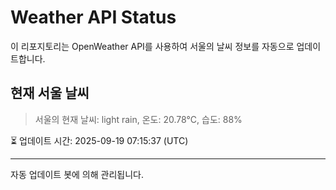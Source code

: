 
# Weather API Status

이 리포지토리는 OpenWeather API를 사용하여 서울의 날씨 정보를 자동으로 업데이트합니다.

## 현재 서울 날씨
> 서울의 현재 날씨: light rain, 온도: 20.78°C, 습도: 88%

⏳ 업데이트 시간: 2025-09-19 07:15:37 (UTC)

---
자동 업데이트 봇에 의해 관리됩니다.
